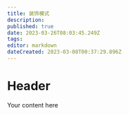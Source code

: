 ```yaml
---
title: 装饰模式
description: 
published: true
date: 2023-03-26T08:03:45.249Z
tags: 
editor: markdown
dateCreated: 2023-03-08T00:37:29.896Z
---
```


# Header
Your content here